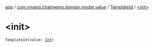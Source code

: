 [app](../../index.md) / [com.myapp.chatmemo.domain.model.value](../index.md) / [TemplateId](index.md) / [&lt;init&gt;](./-init-.md)

# &lt;init&gt;

`TemplateId(value: `[`Int`](https://kotlinlang.org/api/latest/jvm/stdlib/kotlin/-int/index.html)`)`